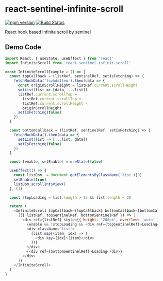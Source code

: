 react-sentinel-infinite-scroll
===
[![npm version](https://badge.fury.io/js/react-sentinel-infinite-scroll.svg)](https://badge.fury.io/js/react-sentinel-infinite-scroll)
[![Build Status](https://travis-ci.org/shiminshen/react-sentinel-infinite-scroll.svg?branch=master)](https://travis-ci.org/shiminshen/react-sentinel-infinite-scroll)

React hook based infinite scroll by sentinel

Demo Code
---

```javascript
import React, { useState, useEffect } from 'react'
import InfiniteScroll from 'react-sentinel-infinit-scroll'

const InfiniteScrollExample = () => {
  const topCallback = (listRef, sentinelRef, setIsFetching) => {
    fetchMockData('topAddItem').then(data => {
      const originScrollHeight = listRef.current.scrollHeight
      setList(list => [data, ...list])
      listRef.current.scrollTop =
        listRef.current.scrollTop +
        listRef.current.scrollHeight -
        originScrollHeight
      setIsFetching(false)
    })
  }

  const bottomCallback = (listRef, sentinelRef, setIsFetching) => {
    fetchMockData().then(data => {
      setList(list => [...list, data])
      setIsFetching(false)
    })
  }

  const [enable, setEnable] = useState(false)

  useEffect(() => {
    const listDom  = document.getElementsByClassName('list')[0]
    setEnable(true)
    listDom.scrollIntoView()
  }, [])

  const stopLoading = list.length > 15 && list.length < 20

  return (
    <InfiniteScroll topCallback={topCallback} bottomCallback={bottomCallback}>
      {({ listRef, topSentinelRef, bottomSentinelRef }) => (
        <div ref={listRef} style={{ height: '200px', overflow: 'auto' }}>
          {enable && !stopLoading && <div ref={topSentinelRef}>Loading</div>}
          <div className='list'>
            {list.map((item, idx) => (
              <div key={idx}>{item}</div>
            ))}
          </div>
          {<div ref={bottomSentinelRef}>Loading</div>}
        </div>
      )}
    </InfiniteScroll>
  )
}
```

